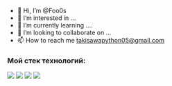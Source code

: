 - 👋 Hi, I’m @Foo0s
- 👀 I’m interested in ...
- 🌱 I’m currently learning ....
- 💞️ I’m looking to collaborate on ...
- 📫 How to reach me takisawapython05@gmail.com

<!---
Foo0s/Foo0s is a ✨ special ✨ repository because its `README.md` (this file) appears on your GitHub profile.
You can click the Preview link to take a look at your changes.
--->

### Мой стек технологий:
<img src="https://img.shields.io/badge/Python-yellow?style=for-the-badge&logo=Python&logoColor=black"/> <img src="https://img.shields.io/badge/Git-black?style=for-the-badge&logo=Git&logoColor=white"/> <img src="https://img.shields.io/badge/GitHub-black?style=for-the-badge&logo=GitHub&logoColor=purple"/> <img src="https://img.shields.io/badge/Photoshop-blue?style=for-the-badge&logo=Adobe Photoshop&logoColor=black"/>



